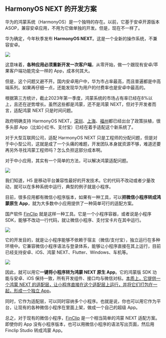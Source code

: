 ## HarmonyOS NEXT 的开发方案

华为的鸿蒙系统（HarmonyOS）是一个独特的存在。以前，它基于安卓开源版本 ASOP，兼容安卓应用，不用为它做单独的开发。但是，现在不一样了。

华为确定，今年秋季发布 **HarmonyOS NEXT**。这是一个全新的操作系统，不兼容安卓。

![](https://cdn.beekka.com/blogimg/asset/202403/bg2024032701.webp)

这意味着，**各种应用必须重新开发一次客户端**，从零开始，做一个跟现有安卓/苹果客户端功能完全一样的 App，成本何其大。

但是，这个问题又避不开。国内安卓用户中，华为市占率最高，而且普遍都是中高端系列。如果再仔细一点，还能发现华为用户的付费率也是安卓中最高的。

根据第三方统计，截止2023年第一季度，鸿蒙系统的市场占有率已经在8%以上，且还在逆势增长。虽然这些都是鸿蒙，还不是鸿蒙 NEXT，但对于开发者而言，适配鸿蒙 NEXT 只是时间问题。

政府明确支持 HarmonyOS NEXT，[深圳](http://www.news.cn/local/20240303/dca3e6d4bd734380b4dc9602d5df9b76/c.html)、[上海](https://m.21jingji.com/timeline/6d9b6fd73a5bc98a293edc724554a46e.html)、[福州](https://www.fuzhou.gov.cn/zwgk/gb/202301/t20230111_4520047.htm)都已经出台了政策扶植，很多头部 App（比如小红书、支付宝）已经在着手适配这个新系统了。

对于大型互联网公司，适配 HarmonyOS NEXT 只是工程师的分配问题，但是对于中小型公司，这就是成了一个头痛的难题，开发团队本身就资源不够，难道还要再另外寻找鸿蒙工程师吗？怎么负担这部分成本啊。

对于中小应用，其实有一个简单的方法，可以解决鸿蒙适配问题。

![](https://cdn.beekka.com/blogimg/asset/202403/bg2024032702.webp)

我们知道，H5 是移动平台兼容性最好的开发技术。它的代码不改动或者少量改动，就可以在多种系统中运行，典型的例子就是小程序。

目前，很多应用都有微信小程序版本，如果有一种工具，可以**把微信小程序转成鸿蒙原生 App**，就为大多数中小应用提供了一种简单可行的适配方案。

国产软件 [FinClip](https://www.finclip.com/) 就是这样一种工具。它是一个小程序容器，或者说是小程序 SDK，能够不改动一行代码，就让微信小程序、支付宝卡片在其中运行。

![](https://cdn.beekka.com/blogimg/asset/202403/bg2024032703.webp)

它的开发目的，就是让小程序能够不依赖于宿主（微信/支付宝），独立运行在多种环境中。它兼容微信小程序语法与登录体系，能够让小程序直接在其上运行，目前已经支持安卓、iOS、鸿蒙 NEXT、Flutter、Windows、车机等。

![](https://cdn.beekka.com/blogimg/asset/202403/bg2024032704.webp)

因此，就可以用它**一键将小程序转为鸿蒙 NEXT 原生 App**。它的鸿蒙版 SDK 功能与安卓、iOS 保持一致，所有开发组件、接口均与微信对标。<u>本质上，它提供一个鸿蒙 NEXT 的适配层，让小程序直接在这个适配层上运行，并将它们打包在一起，形成一个独立 App</u>。

同时，它作为适配层，可以同时容纳多个小程序。也就是说，你也可以用它作为平台，让现有的各种微信小程序在里面上架，做成一个自己的超级 App。

总之，对于现有的微信小程序，[FinClip](https://www.finclip.com/) 是一个相当简单的鸿蒙 NEXT 适配方案。即使你的 App 没有小程序版本，也可以用微信小程序的语法写出页面，然后用 Finclip Studio 转成鸿蒙 App。
